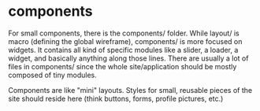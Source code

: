 # components

For small components, there is the components/ folder. While layout/ is macro (defining the global wireframe), components/ is more focused on widgets. It contains all kind of specific modules like a slider, a loader, a widget, and basically anything along those lines. There are usually a lot of files in components/ since the whole site/application should be mostly composed of tiny modules.

Components are like "mini" layouts. Styles for small, reusable pieces of the site should reside here (think buttons, forms, profile pictures, etc.)
